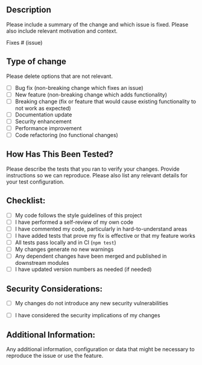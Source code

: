 ## Description

Please include a summary of the change and which issue is fixed. Please also include relevant motivation and context.

Fixes # (issue)

## Type of change

Please delete options that are not relevant.

- [ ] Bug fix (non-breaking change which fixes an issue)
- [ ] New feature (non-breaking change which adds functionality)
- [ ] Breaking change (fix or feature that would cause existing functionality to not work as expected)
- [ ] Documentation update
- [ ] Security enhancement
- [ ] Performance improvement
- [ ] Code refactoring (no functional changes)

## How Has This Been Tested?

Please describe the tests that you ran to verify your changes. Provide instructions so we can reproduce. Please also list any relevant details for your test configuration.

## Checklist:

- [ ] My code follows the style guidelines of this project
- [ ] I have performed a self-review of my own code
- [ ] I have commented my code, particularly in hard-to-understand areas
- [ ] I have added tests that prove my fix is effective or that my feature works
- [ ] All tests pass locally and in CI (`npm test`)
- [ ] My changes generate no new warnings
- [ ] Any dependent changes have been merged and published in downstream modules
- [ ] I have updated version numbers as needed (if needed)

## Security Considerations:

- [ ] My changes do not introduce any new security vulnerabilities
- [ ] I have considered the security implications of my changes


## Additional Information:

Any additional information, configuration or data that might be necessary to reproduce the issue or use the feature.